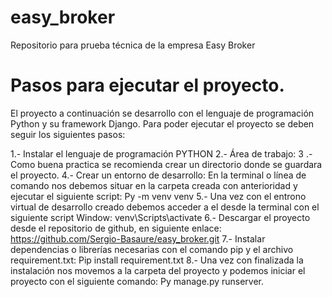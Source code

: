 # easy_broker
Repositorio para prueba técnica de la empresa Easy Broker

# Pasos para ejecutar el proyecto.

El proyecto a continuación se desarrollo con el lenguaje de programación Python y su framework Django.
Para poder ejecutar el proyecto se deben seguir los siguientes pasos:

1.- Instalar el lenguaje de programación PYTHON
2.- Área de trabajo:
3 .- Como buena practica se recomienda crear un directorio donde se guardara el proyecto.
4.- Crear un entorno de desarrollo: En la terminal o línea de comando nos debemos situar en la carpeta creada con anterioridad y ejecutar el siguiente script:
	Py -m venv venv
5.- Una vez con el entrono virtual de desarrollo creado debemos acceder a el desde la terminal con el siguiente script
Window:
	venv\Scripts\activate
6.- Descargar el proyecto desde el repositorio de github, en siguiente enlace:
	https://github.com/Sergio-Basaure/easy_broker.git
7.- Instalar dependencias o librerías necesarias con el comando pip y el archivo requirement.txt:
	Pip install requirement.txt
8.- Una vez con finalizada la instalación nos movemos a la carpeta del proyecto y podemos iniciar el proyecto con el siguiente comando:
	Py manage.py runserver.

    